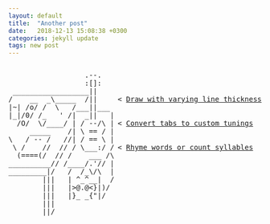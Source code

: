 ```yaml
---
layout: default
title:  "Another post"
date:   2018-12-13 15:08:38 +0300
categories: jekyll update
tags: new post
---
```


<pre style="float: left;height:320px;">                  .--.
                  :[]:
 __________________||
/    __  _\_____  /||
|~| /o/ /  \   /___||___
|_|/0/ /_   ' /|  _||   |
  /O/  \/____/ | / --/\ |
     _____    /| \ == / |
\   / -- /   //| / == \ |
 \ /    //  // / \___:/ /
  (====(/  // /    ___ /\
__________// /____/.'// |
_________|/   /  /_\/\  |
        |||   | ^_^__|  /
        |||   |&gt;@.@&lt;}|)/
        |||   |}_ _{"|/
        |||
        ||/
</pre>
<pre style="float: right;height:320px;">



&lt; <a href="/graphics.html">Draw with varying line thickness</a>


&lt; <a href="/music.html">Convert tabs to custom tunings</a>

  
&lt; <a href="/lyrics.html">Rhyme words or count syllables</a>
</pre>
